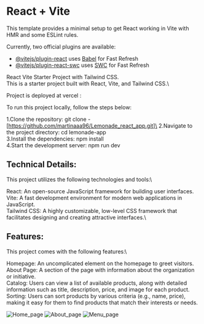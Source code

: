 # React + Vite

This template provides a minimal setup to get React working in Vite with HMR and some ESLint rules.

Currently, two official plugins are available:

- [@vitejs/plugin-react](https://github.com/vitejs/vite-plugin-react/blob/main/packages/plugin-react/README.md) uses [Babel](https://babeljs.io/) for Fast Refresh
- [@vitejs/plugin-react-swc](https://github.com/vitejs/vite-plugin-react-swc) uses [SWC](https://swc.rs/) for Fast Refresh

React Vite Starter Project with Tailwind CSS.\
This is a starter project built with React, Vite, and Tailwind CSS.\

Project is deployed at vercel :

To run this project locally, follow the steps below:

1.Clone the repository: git clone - [https://github.com/martinaaa96/Lemonade_react_app.git]\
2.Navigate to the project directory: cd lemonade-app\
3.Install the dependencies: npm install\
4.Start the development server: npm run dev

## Technical Details:

This project utilizes the following technologies and tools:\

React: An open-source JavaScript framework for building user interfaces.\
Vite: A fast development environment for modern web applications in JavaScript.\
Tailwind CSS: A highly customizable, low-level CSS framework that facilitates designing and creating attractive interfaces.\

##  Features:

This project comes with the following features:\

Homepage: An uncomplicated element on the homepage to greet visitors.\
About Page: A section of the page with information about the organization or initiative.\
Catalog: Users can view a list of available products, along with detailed information such as title, description, price, and image for each product.\
Sorting: Users can sort products by various criteria (e.g., name, price), making it easy for them to find products that match their interests or needs.


![Home_page](https://github.com/martinaaa96/Lemonade_react_app/assets/111580293/c0df2a1d-ccc2-46f8-88be-815641f4d708)
![About_page](https://github.com/martinaaa96/Lemonade_react_app/assets/111580293/ff28fc1d-45dc-47eb-9970-6aabe8a491b3)
![Menu_page](https://github.com/martinaaa96/Lemonade_react_app/assets/111580293/3e4e43b9-67a7-4e15-b2de-489b4ffc35a9)


